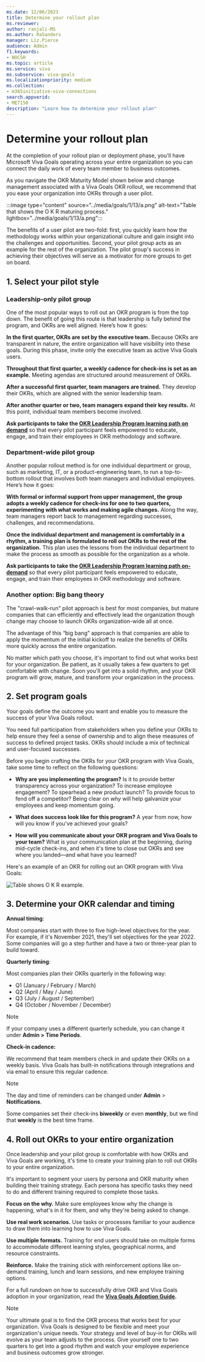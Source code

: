 ```yaml
---
ms.date: 12/06/2023
title: Determine your rollout plan
ms.reviewer: 
author: ranjali-MS
ms.author: RaSanders
manager: Liz.Pierce 
audience: Admin
f1.keywords:
- NOCSH
ms.topic: article
ms.service: viva
ms.subservice: viva-goals
ms.localizationpriority: medium
ms.collection:  
- m365initiative-viva-connections  
search.appverid:
- MET150
description: "Learn how to determine your rollout plan"
---
```


# Determine your rollout plan

At the completion of your rollout plan or deployment phase, you'll have Microsoft Viva Goals operating across your entire organization so you can connect the daily work of every team member to business outcomes.

As you navigate the OKR Maturity Model shown below and change management associated with a Viva Goals OKR rollout, we recommend that you ease your organization into OKRs through a user pilot.

:::image type="content" source="../media/goals/1/13/a.png" alt-text="Table that shows the O K R maturing process." lightbox="../media/goals/1/13/a.png":::

The benefits of a user pilot are two-fold: first, you quickly learn how the methodology works within your organizational culture and gain insight into the challenges and opportunities. Second, your pilot group acts as an example for the rest of the organization. The pilot group's success in achieving their objectives will serve as a motivator for more groups to get on board.  

## 1. Select your pilot style

### Leadership-only pilot group

One of the most popular ways to roll out an OKR program is from the top down. The benefit of going this route is that leadership is fully behind the program, and OKRs are well aligned. Here’s how it goes:

**In the first quarter, OKRs are set by the executive team.** Because OKRs are transparent in nature, the entire organization will have visibility into these goals. During this phase, invite only the executive team as active Viva Goals users.

**Throughout that first quarter, a weekly cadence for check-ins is set as an example.** Meeting agendas are structured around measurement of OKRs.

**After a successful first quarter, team managers are trained.** They develop their OKRs, which are aligned with the senior leadership team.

**After another quarter or two, team managers expand their key results.** At this point, individual team members become involved.  

**Ask participants to take the [OKR Leadership Program learning path on demand](/training/paths/okr-champions)** so that every pilot participant feels empowered to educate, engage, and train their employees in OKR methodology and software.

### Department-wide pilot group

Another popular rollout method is for one individual department or group, such as marketing, IT, or a product-engineering team, to run a top-to-bottom rollout that involves both team managers and individual employees. Here’s how it goes:

**With formal or informal support from upper management, the group adopts a weekly cadence for check-ins for one to two quarters, experimenting with what works and making agile changes.** Along the way, team managers report back to management regarding successes, challenges, and recommendations.

**Once the individual department and management is comfortably in a rhythm, a training plan is formulated to roll out OKRs to the rest of the organization.** This plan uses the lessons from the individual department to make the process as smooth as possible for the organization as a whole.  

**Ask participants to take the [OKR Leadership Program learning path on-demand](/training/paths/okr-champions)** so that every pilot participant feels empowered to educate, engage, and train their employees in OKR methodology and software.

### Another option: Big bang theory

The "crawl-walk-run" pilot approach is best for most companies, but mature companies that can efficiently and effectively lead the organization though change may choose to launch OKRs organization-wide all at once.  

The advantage of this “big bang” approach is that companies are able to apply the momentum of the initial kickoff to realize the benefits of OKRs more quickly across the entire organization.

No matter which path you choose, it's important to find out what works best for your organization. Be patient, as it usually takes a few quarters to get comfortable with change. Soon you'll get into a solid rhythm, and your OKR program will grow, mature, and transform your organization in the process.  

## 2. Set program goals

Your goals define the outcome you want and enable you to measure the success of your Viva Goals rollout.  

You need full participation from stakeholders when you define your OKRs to help ensure they feel a sense of ownership and to align these measures of success to defined project tasks. OKRs should include a mix of technical and user-focused successes.

 Before you begin crafting the OKRs for your OKR program with Viva Goals, take some time to reflect on the following questions:

- **Why are you implementing the program?** Is it to provide better transparency across your organization? To increase employee engagement? To spearhead a new product launch? To provide focus to fend off a competitor? Being clear on *why* will help galvanize your employees and keep momentum going.

- **What does success look like for this program?** A year from now, how will you know if you've achieved your goals?

- **How will you communicate about your OKR program and Viva Goals to your team?** What is your communication plan at the beginning, during mid-cycle check-ins, and when it's time to close out OKRs and see where you landed—and what have you learned?

Here's an example of an OKR for rolling out an OKR program with Viva Goals:

![Table shows O K R example.](../media/goals/1/13/b.png)

## 3. Determine your OKR calendar and timing

**Annual timing**:

Most companies start with three to five high-level objectives for the year. For example, if it's November 2021, they'll set objectives for the year 2022. Some companies will go a step further and have a two or three-year plan to build toward.

**Quarterly timing**:

Most companies plan their OKRs quarterly in the following way:

- Q1 (January / February / March)
- Q2 (April / May / June)
- Q3 (July / August / September)
- Q4 (October / November / December)

> [!NOTE]
> If your company uses a different quarterly schedule, you can change it under **Admin > Time Periods**.

**Check-in cadence:**

We recommend that team members check in and update their OKRs on a weekly basis. Viva Goals has built-in notifications through  integrations and via email to ensure this regular cadence.

> [!NOTE]
> The day and time of reminders can be changed under **Admin** > **Notifications**.

Some companies set their check-ins **biweekly** or even **monthly**, but we find that **weekly** is the best time frame.

## 4. Roll out OKRs to your entire organization

Once leadership and your pilot group is comfortable with how OKRs and Viva Goals are working, it's time to create your training plan to roll out OKRs to your entire organization.

It's important to segment your users by persona and OKR maturity when building their training strategy. Each persona has specific tasks they need to do and different training required to complete those tasks.

**Focus on the why.** Make sure employees know why the change is happening, what's in it for them, and why they're being asked to change.

**Use real work scenarios.** Use tasks or processes familiar to your audience to draw them into learning how to use Viva Goals.

**Use multiple formats.** Training for end users should take on multiple forms to accommodate different learning styles, geographical norms, and resource constraints.

**Reinforce.** Make the training stick with reinforcement options like on-demand training, lunch and learn sessions, and new employee training options.

For a full rundown on how to successfully drive OKR and Viva Goals adoption in your organization, read the **[Viva Goals Adoption Guide](https://go.microsoft.com/fwlink/?linkid=2193441).**

> [!NOTE]
> Your ultimate goal is to find the OKR process that works best for your organization. Viva Goals is designed to be flexible and meet your organization's unique needs. Your strategy and level of buy-in for OKRs will evolve as your team adjusts to the process. Give yourself one to two quarters to get into a good rhythm and watch your employee experience and business outcomes grow stronger.  
